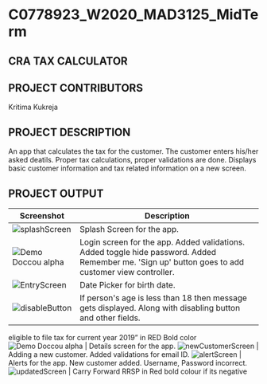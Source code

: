 # C0778923_W2020_MAD3125_MidTerm
## CRA TAX CALCULATOR

## PROJECT CONTRIBUTORS

Kritima Kukreja

## PROJECT DESCRIPTION
An app that calculates the tax for the customer. The customer enters his/her asked deatils. Proper tax calculations, proper validations are done. Displays basic customer information and tax related information on a new screen. 

## PROJECT OUTPUT
Screenshot | Description
--- | ---
<img src="https://i93.servimg.com/u/f93/18/45/29/87/splash10.png" alt="splashScreen"/> | Splash Screen for the app.
![Demo Doccou alpha](https://j.gifs.com/r8nlY2.gif) | Login screen for the app. Added validations. Added toggle hide password. Added Remember me. 'Sign up' button goes to add customer view controller.
<img src="https://i93.servimg.com/u/f93/18/45/29/87/datepi11.png" alt="EntryScreen"/> | Date Picker for birth date.
<img src="https://i93.servimg.com/u/f93/18/45/29/87/button10.png" alt="disableButton"/> | If person's age is less than 18 then message gets displayed. Along with disabling button and other fields.
eligible to file tax for current year 2019” in RED Bold color
![Demo Doccou alpha](https://j.gifs.com/yoxv2P.gif) | Details screen for the app. 
<img src="https://i93.servimg.com/u/f93/18/45/29/87/screen10.png" alt="newCustomerScreen"/> | Adding a new customer. Added validations for email ID. 
<img src="https://i93.servimg.com/u/f93/18/45/29/87/newcus13.png" alt="alertScreen"/> | Alerts for the app. New customer added. Username, Password incorrect. 
<img src="https://i93.servimg.com/u/f93/18/45/29/87/carryf10.png" alt="updatedScreen"/> | Carry Forward RRSP in Red bold colour if its negative
